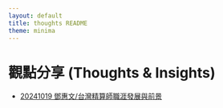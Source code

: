 ```yaml
---
layout: default
title: thoughts README
theme: minima
---
```



# 觀點分享 (Thoughts & Insights)

- [20241019 鄧惠文/台灣精算師職涯發展與前景](https://venteng.github.io/thoughts/20241019actuary.html)
<!---
- [鄧惠文/我怎麼轉換跑道，從數學系變成財金所呢？](https://hackmd.io/7XkdaE4yRAKAs2FIiEG5Lw)
- [鄧惠文/碩士生可能會想知道的?](https://hackmd.io/7XA3UFoCRjqT1kW6E4HZbw)
- [鄧惠文/導生分享](https://hackmd.io/nf4uLb40TUW2axK_jCLQLA)
--->
